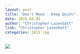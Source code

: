 ```yaml
---
layout: post
title: "Don't Move - Keep Quiet"
date: 2015-04-01
author: "Christopher Lazenbatt"
link: "Christopher Lazenbatt"
categories: 2015 rpg
---
```

![]({{site.url}}/2015images/DontMoveKeepQuiet.jpg)
